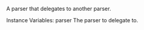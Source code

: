 A parser that delegates to another parser.

Instance Variables:
	parser	<PPParser>	The parser to delegate to.